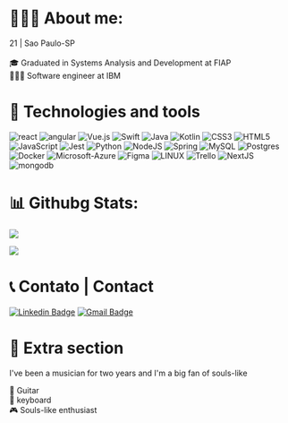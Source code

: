 
# 👨🏻‍💻 About me:
21 | Sao Paulo-SP <br><br>
🎓 Graduated in Systems Analysis and Development at FIAP <br>
👨🏻‍💻 Software engineer at IBM

# 📖 Technologies and tools
 ![react](https://img.shields.io/badge/react-%231572B6.svg?style=for-the-badge&logo=react&logoColor=white) ![angular](https://img.shields.io/badge/angular-%23DD1100.svg?style=for-the-badge&logo=angular&logoColor=white) ![Vue.js](https://img.shields.io/badge/vuejs-%2335495e.svg?style=for-the-badge&logo=vuedotjs&logoColor=%234FC08D) ![Swift](https://img.shields.io/badge/swift-%231572B6.svg?style=for-the-badge&logo=swift&logoColor=white) ![Java](https://img.shields.io/badge/java-%23ED8B00.svg?style=for-the-badge&logo=openjdk&logoColor=white) ![Kotlin](https://img.shields.io/badge/Kotlin-0095D5?&style=for-the-badge&logo=kotlin&logoColor=white) ![CSS3](https://img.shields.io/badge/css3-%231572B6.svg?style=for-the-badge&logo=css3&logoColor=white) ![HTML5](https://img.shields.io/badge/html5-%23E34F26.svg?style=for-the-badge&logo=html5&logoColor=white)<br> ![JavaScript](https://img.shields.io/badge/javascript-%23323330.svg?style=for-the-badge&logo=javascript&logoColor=%23F7DF1E) ![Jest](https://img.shields.io/badge/jest-%23ED8B00.svg?style=for-the-badge&logo=jest&logoColor=white) ![Python](https://img.shields.io/badge/python-3670A0?style=for-the-badge&logo=python&logoColor=ffdd54)  ![NodeJS](https://img.shields.io/badge/node.js-6DA55F?style=for-the-badge&logo=node.js&logoColor=white) ![Spring](https://img.shields.io/badge/spring-%236DB33F.svg?style=for-the-badge&logo=spring&logoColor=white) ![MySQL](https://img.shields.io/badge/mysql-%2300f.svg?style=for-the-badge&logo=mysql&logoColor=white) ![Postgres](https://img.shields.io/badge/postgres-%23316192.svg?style=for-the-badge&logo=postgresql&logoColor=white)<br>  ![Docker](https://img.shields.io/badge/Docker-2CA5E0?style=for-the-badge&logo=docker&logoColor=white) ![Microsoft-Azure](https://img.shields.io/badge/microsoft_azure-%231572B6.svg?style=for-the-badge&logo=microsoftazure&logoColor=white) ![Figma](https://img.shields.io/badge/figma-%23F24E1E.svg?style=for-the-badge&logo=figma&logoColor=white) ![LINUX](https://img.shields.io/badge/Linux-FCC624?style=for-the-badge&logo=linux&logoColor=black) ![Trello](https://img.shields.io/badge/Trello-%23026AA7.svg?style=for-the-badge&logo=Trello&logoColor=white) ![NextJS](https://img.shields.io/badge/NextJS-%23000000.svg?style=for-the-badge&logo=nextdotjs&logoColor=white) ![mongodb](https://img.shields.io/badge/MongoDB-%2347A248.svg?style=for-the-badge&logo=mongodb&logoColor=white)

# 📊 Githubg Stats:
![](https://github-readme-stats.vercel.app/api?username=jvmntr&theme=dark&hide_border=false&include_all_commits=true&count_private=false)

![](https://github-readme-stats.vercel.app/api/top-langs/?username=jvmntr&theme=dark&hide_border=false&include_all_commits=true&count_private=false&layout=compact)

# 📞 Contato | Contact

[![Linkedin Badge](https://img.shields.io/badge/-Jvmntr-blue?style=flat-square&logo=Linkedin&logoColor=white&link=https://www.linkedin.com/in/jvmntr_/)](https://www.linkedin.com/in/jvmntr/)
[![Gmail Badge](https://img.shields.io/badge/-jvmntr.email.com@gmail.com-c14438?style=flat-square&logo=Gmail&logoColor=white&link=mailto:jvmntr.email.com@gmail.com)](mailto:jvmntr.email.com@gmail.com)

# 🎱 Extra section

I've been a musician for two years and I'm a big fan of souls-like

🎸 Guitar <br>
🎹 keyboard <br>
🎮 Souls-like enthusiast


<!--
**Jvmntr/Jvmntr** is a ✨ _special_ ✨ repository because its `README.md` (this file) appears on your GitHub profile.

Here are some ideas to get you started:

- 🔭 I’m currently working on ...
- 🌱 I’m currently learning ...
- 👯 I’m looking to collaborate on ...
- 🤔 I’m looking for help with ...
- 💬 Ask me about ...
- 📫 How to reach me: ...
- 😄 Pronouns: ...
- ⚡ Fun fact: ...
-->
